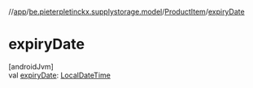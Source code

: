 //[app](../../../index.md)/[be.pieterpletinckx.supplystorage.model](../index.md)/[ProductItem](index.md)/[expiryDate](expiry-date.md)

# expiryDate

[androidJvm]\
val [expiryDate](expiry-date.md): [LocalDateTime](https://developer.android.com/reference/kotlin/java/time/LocalDateTime.html)
